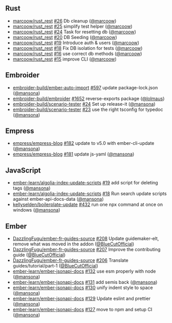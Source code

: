 ## Rust

- [marcoow/rust_rest] [#26](https://github.com/marcoow/rust_rest/pull/26) Db
  cleanup ([@marcoow])
- [marcoow/rust_rest] [#25](https://github.com/marcoow/rust_rest/pull/25)
  simplify test helper ([@marcoow])
- [marcoow/rust_rest] [#24](https://github.com/marcoow/rust_rest/pull/24) Task
  for resetting db ([@marcoow])
- [marcoow/rust_rest] [#20](https://github.com/marcoow/rust_rest/pull/20) DB
  Seeding ([@marcoow])
- [marcoow/rust_rest] [#19](https://github.com/marcoow/rust_rest/pull/19)
  Introduce auth & users ([@marcoow])
- [marcoow/rust_rest] [#18](https://github.com/marcoow/rust_rest/pull/18) Fix DB
  isolation for tests ([@marcoow])
- [marcoow/rust_rest] [#16](https://github.com/marcoow/rust_rest/pull/16) use
  correct db methods ([@marcoow])
- [marcoow/rust_rest] [#15](https://github.com/marcoow/rust_rest/pull/15)
  improve CLI ([@marcoow])

## Embroider

- [embroider-build/ember-auto-import]
  [#597](https://github.com/embroider-build/ember-auto-import/pull/597) update
  package-lock.json ([@mansona])
- [embroider-build/embroider]
  [#1652](https://github.com/embroider-build/embroider/pull/1652)
  reverse-exports package ([@lolmaus])
- [embroider-build/scenario-tester]
  [#24](https://github.com/embroider-build/scenario-tester/pull/24) Set up
  release-it ([@mansona])
- [embroider-build/scenario-tester]
  [#23](https://github.com/embroider-build/scenario-tester/pull/23) use the
  right tsconfig for typedoc ([@mansona])

## Empress

- [empress/empress-blog]
  [#182](https://github.com/empress/empress-blog/pull/182) update to v5.0 with
  ember-cli-update ([@mansona])
- [empress/empress-blog]
  [#181](https://github.com/empress/empress-blog/pull/181) update js-yaml
  ([@mansona])

## JavaScript

- [ember-learn/algolia-index-update-scripts]
  [#19](https://github.com/ember-learn/algolia-index-update-scripts/pull/19) add
  script for deleting tags ([@mansona])
- [ember-learn/algolia-index-update-scripts]
  [#18](https://github.com/ember-learn/algolia-index-update-scripts/pull/18) Run
  search update scripts against ember-api-docs-data ([@mansona])
- [kellyselden/boilerplate-update]
  [#432](https://github.com/kellyselden/boilerplate-update/pull/432) run one npx
  command at once on windows ([@mansona])

## Ember

- [DazzlingFugu/ember-fr-guides-source]
  [#208](https://github.com/DazzlingFugu/ember-fr-guides-source/pull/208) Update
  guidemaker-elt, remove what was moved in the addon ([@BlueCutOfficial])
- [DazzlingFugu/ember-fr-guides-source]
  [#207](https://github.com/DazzlingFugu/ember-fr-guides-source/pull/207)
  Improve the contributing guide ([@BlueCutOfficial])
- [DazzlingFugu/ember-fr-guides-source]
  [#206](https://github.com/DazzlingFugu/ember-fr-guides-source/pull/206)
  Translate guides/tutorial/part-1 ([@BlueCutOfficial])
- [ember-learn/ember-jsonapi-docs]
  [#132](https://github.com/ember-learn/ember-jsonapi-docs/pull/132) use esm
  properly with node ([@mansona])
- [ember-learn/ember-jsonapi-docs]
  [#131](https://github.com/ember-learn/ember-jsonapi-docs/pull/131) add semis
  back ([@mansona])
- [ember-learn/ember-jsonapi-docs]
  [#130](https://github.com/ember-learn/ember-jsonapi-docs/pull/130) unify
  indent style to space ([@mansona])
- [ember-learn/ember-jsonapi-docs]
  [#129](https://github.com/ember-learn/ember-jsonapi-docs/pull/129) Update
  eslint and prettier ([@mansona])
- [ember-learn/ember-jsonapi-docs]
  [#127](https://github.com/ember-learn/ember-jsonapi-docs/pull/127) move to npm
  and setup CI ([@mansona])

[@bluecutofficial]: https://github.com/BlueCutOfficial
[@lolmaus]: https://github.com/lolmaus
[@mansona]: https://github.com/mansona
[@marcoow]: https://github.com/marcoow
[dazzlingfugu/ember-fr-guides-source]:
  https://github.com/DazzlingFugu/ember-fr-guides-source
[ember-learn/algolia-index-update-scripts]:
  https://github.com/ember-learn/algolia-index-update-scripts
[ember-learn/ember-jsonapi-docs]:
  https://github.com/ember-learn/ember-jsonapi-docs
[embroider-build/ember-auto-import]:
  https://github.com/embroider-build/ember-auto-import
[embroider-build/embroider]: https://github.com/embroider-build/embroider
[embroider-build/scenario-tester]:
  https://github.com/embroider-build/scenario-tester
[empress/empress-blog]: https://github.com/empress/empress-blog
[kellyselden/boilerplate-update]:
  https://github.com/kellyselden/boilerplate-update
[marcoow/rust_rest]: https://github.com/marcoow/rust_rest
